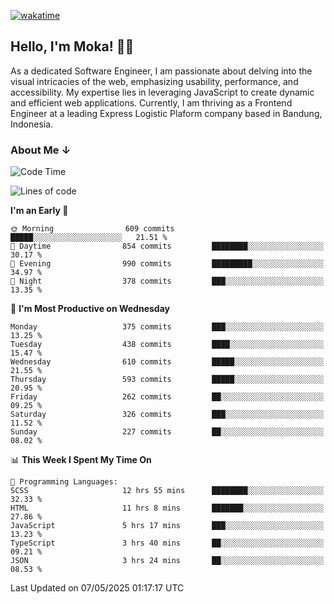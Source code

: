 [![wakatime](https://wakatime.com/badge/user/af9abd23-dba3-4dbe-973c-b045a9417a55.svg?style=social)](https://wakatime.com/@af9abd23-dba3-4dbe-973c-b045a9417a55)
## Hello, I'm Moka! 👋🏼


As a dedicated Software Engineer, I am passionate about delving into the visual intricacies of the web, emphasizing usability, performance, and accessibility. My expertise lies in leveraging JavaScript to create dynamic and efficient web applications. Currently, I am thriving as a Frontend Engineer at a leading Express Logistic Plaform company based in Bandung, Indonesia.

### About Me ↓

<!--START_SECTION:waka-->
![Code Time](http://img.shields.io/badge/Code%20Time-11%2C973%20hrs%2049%20mins-blue)

![Lines of code](https://img.shields.io/badge/From%20Hello%20World%20I%27ve%20Written-5.1%20million%20lines%20of%20code-blue)

**I'm an Early 🐤** 

```text
🌞 Morning                609 commits         █████░░░░░░░░░░░░░░░░░░░░   21.51 % 
🌆 Daytime                854 commits         ████████░░░░░░░░░░░░░░░░░   30.17 % 
🌃 Evening                990 commits         █████████░░░░░░░░░░░░░░░░   34.97 % 
🌙 Night                  378 commits         ███░░░░░░░░░░░░░░░░░░░░░░   13.35 % 
```
📅 **I'm Most Productive on Wednesday** 

```text
Monday                   375 commits         ███░░░░░░░░░░░░░░░░░░░░░░   13.25 % 
Tuesday                  438 commits         ████░░░░░░░░░░░░░░░░░░░░░   15.47 % 
Wednesday                610 commits         █████░░░░░░░░░░░░░░░░░░░░   21.55 % 
Thursday                 593 commits         █████░░░░░░░░░░░░░░░░░░░░   20.95 % 
Friday                   262 commits         ██░░░░░░░░░░░░░░░░░░░░░░░   09.25 % 
Saturday                 326 commits         ███░░░░░░░░░░░░░░░░░░░░░░   11.52 % 
Sunday                   227 commits         ██░░░░░░░░░░░░░░░░░░░░░░░   08.02 % 
```


📊 **This Week I Spent My Time On** 

```text
💬 Programming Languages: 
SCSS                     12 hrs 55 mins      ████████░░░░░░░░░░░░░░░░░   32.33 % 
HTML                     11 hrs 8 mins       ███████░░░░░░░░░░░░░░░░░░   27.86 % 
JavaScript               5 hrs 17 mins       ███░░░░░░░░░░░░░░░░░░░░░░   13.23 % 
TypeScript               3 hrs 40 mins       ██░░░░░░░░░░░░░░░░░░░░░░░   09.21 % 
JSON                     3 hrs 24 mins       ██░░░░░░░░░░░░░░░░░░░░░░░   08.53 % 
```


 Last Updated on 07/05/2025 01:17:17 UTC
<!--END_SECTION:waka-->

